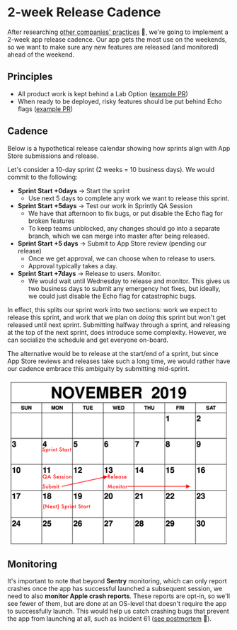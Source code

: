 # 2-week Release Cadence

After researching
[other companies' practices](https://www.notion.so/artsy/Investigate-Industry-Use-of-App-Release-Cadences-5a32fc82550841b984eacc96db46d9ee)
🔐, we're going to implement a 2-week app release cadence. Our app gets the most use on the weekends, so we want to
make sure any new features are released (and monitored) ahead of the weekend.

## Principles

- All product work is kept behind a Lab Option ([example PR](https://github.com/artsy/eigen/pull/2934))
- When ready to be deployed, risky features should be put behind Echo flags
  ([example PR](https://github.com/artsy/eigen/pull/2937))

## Cadence

Below is a hypothetical release calendar showing how sprints align with App Store submissions and release.

Let's consider a 10-day sprint (2 weeks = 10 business days). We would commit to the following:

- **Sprint Start +0days** → Start the sprint
  - Use next 5 days to complete any work we want to release this sprint.
- **Sprint Start +5days** → Test our work in Sprintly QA Session
  - We have that afternoon to fix bugs, or put disable the Echo flag for broken features
  - To keep teams unblocked, any changes should go into a separate branch, which we can merge into master after
    being released.
- **Sprint Start +5 days** → Submit to App Store review (pending our release)
  - Once we get approval, we can choose when to release to users.
  - Approval typically takes a day.
- **Sprint Start +7days** → Release to users. Monitor.
  - We would wait until Wednesday to release and monitor. This gives us two business days to submit any emergency
    hot fixes, but ideally, we could just disable the Echo flag for catastrophic bugs.

In effect, this splits our sprint work into two sections: work we expect to release this sprint, and work that we
plan on _doing_ this sprint but won't get released until next sprint. Submitting halfway through a sprint, and
releasing at the top of the next sprint, does introduce some complexity. However, we can socialize the schedule and
get everyone on-board.

The alternative would be to release at the start/end of a sprint, but since App Store reviews and releases take
such a long time, we would rather have our cadence embrace this ambiguity by submitting mid-sprint.

![Calendar](./images/release-calendar.png)

## Monitoring

It's important to note that beyond **Sentry** monitoring, which can only report crashes once the app has successful
launched a subsequent session, we need to also **monitor Apple crash reports**. These reports are opt-in, so we'll
see fewer of them, but are done at an OS-level that doesn't require the app to successfully launch. This would help
us catch crashing bugs that prevent the app from launching at all, such as Incident 61
([see postmortem](https://artsy.app.opsgenie.com/reports/post-mortem/056fd5f9-66e4-4e96-81e7-4f39f9884b9c/detail)
🔐).
